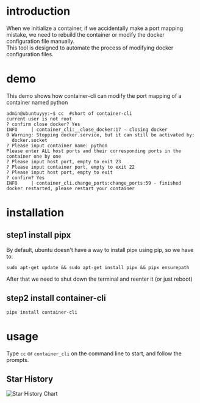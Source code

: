 # introduction
When we initialize a container, if we accidentally make a port mapping mistake, we need to rebuild the container or modify the docker configuration file manually.  
This tool is designed to automate the process of modifying docker configuration files.
# demo
This demo shows how container-cli can modify the port mapping of a container named python
```
admin@ubuntuyyy:~$ cc  #short of container-cli
current user is not root
? confirm close docker? Yes
INFO     | container_cli:__close_docker:17 - closing docker
0 Warning: Stopping docker.service, but it can still be activated by:
  docker.socket
? Please input container name: python
Please enter ALL host ports and their corresponding ports in the container one by one
? Please input host port, empty to exit 23
? Please input container port, empty to exit 22
? Please input host port, empty to exit
? confirm? Yes
INFO     | container_cli.change_ports:change_ports:59 - finished
docker restarted, please restart your container
```

# installation
## step1 install pipx
By default, ubuntu doesn't have a way to install pipx using pip, so we have to:
```
sudo apt-get update && sudo apt-get install pipx && pipx ensurepath
```
After that we need to shut down the terminal and reenter it (or just reboot)
## step2 install container-cli
```
pipx install container-cli
```

# usage
Type `cc` or `container_cli` on the command line to start, and follow the prompts.

## Star History

![Star History Chart](https://api.star-history.com/svg?repos=yixinnb/container-cli&type=Date)
